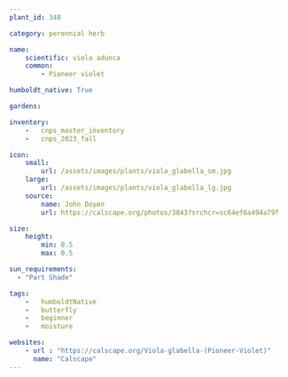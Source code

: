 ```yaml
---
plant_id: 348 

category: perennial herb

name: 
    scientific: viola adunca  
    common:
        - Pioneer violet

humboldt_native: True

gardens:

inventory: 
    -   cnps_master_inventory
    -   cnps_2023_fall

icon: 
    small: 
        url: /assets/images/plants/viola_glabella_sm.jpg 
    large: 
        url: /assets/images/plants/viola_glabella_lg.jpg 
    source: 
        name: John Doyen 
        url: https://calscape.org/photos/3843?srchcr=sc64ef6a494a79f

size:
    height: 
        min: 0.5
        max: 0.5

sun_requirements:
  - "Part Shade"

tags:  
    -   humboldtNative
    -   butterfly
    -   beginner
    -   moisture

websites:
    - url : "https://calscape.org/Viola-glabella-(Pioneer-Violet)"
      name: "Calscape"
---
```

